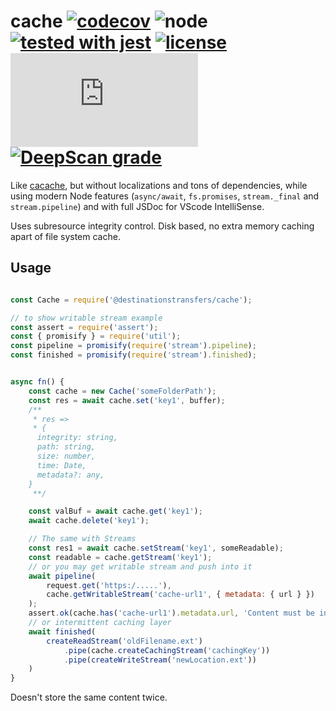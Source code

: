 # cache [![codecov](https://codecov.io/gh/destinationstransfers/cache/branch/master/graph/badge.svg)](https://codecov.io/gh/destinationstransfers/cache) ![node](https://img.shields.io/node/v/@destinationstransfers/cache.svg) [![tested with jest](https://img.shields.io/badge/tested_with-jest-99424f.svg)](https://github.com/facebook/jest) [![license](https://img.shields.io/npm/l/@destinationstransfers/cache.svg)](https://npm.im/cacache) [![Build Status](https://dev.azure.com/destinationstransfers/cache/_apis/build/status/destinationstransfers.cache?branchName=master)](https://dev.azure.com/destinationstransfers/cache/_build/latest?definitionId=1&branchName=master) [![DeepScan grade](https://deepscan.io/api/teams/2667/projects/4301/branches/35048/badge/grade.svg)](https://deepscan.io/dashboard#view=project&tid=2667&pid=4301&bid=35048)
Like [cacache](https://github.com/zkat/cacache), but without localizations and tons of dependencies, while using modern Node features (`async/await`, `fs.promises`, `stream._final` and `stream.pipeline`) and with full JSDoc for VScode IntelliSense.

Uses subresource integrity control. Disk based, no extra memory caching apart of file system cache.

## Usage

```js

const Cache = require('@destinationstransfers/cache');

// to show writable stream example
const assert = require('assert');
const { promisify } = require('util');
const pipeline = promisify(require('stream').pipeline);
const finished = promisify(require('stream').finished);


async fn() {
    const cache = new Cache('someFolderPath');
    const res = await cache.set('key1', buffer);
    /**
     * res => 
     * {
      integrity: string,
      path: string,
      size: number,
      time: Date,
      metadata?: any,
    }
     **/

    const valBuf = await cache.get('key1');
    await cache.delete('key1');

    // The same with Streams
    const res1 = await cache.setStream('key1', someReadable);
    const readable = cache.getStream('key1');
    // or you may get writable stream and push into it
    await pipeline(
        request.get('https:/.....'),
        cache.getWritableStream('cache-url1', { metadata: { url } })
    );
    assert.ok(cache.has('cache-url1').metadata.url, 'Content must be in cache now with associated metadata')
    // or intermittent caching layer
    await finished(
        createReadStream('oldFilename.ext')
            .pipe(cache.createCachingStream('cachingKey'))
            .pipe(createWriteStream('newLocation.ext'))
    )
}
```

Doesn't store the same content twice.
